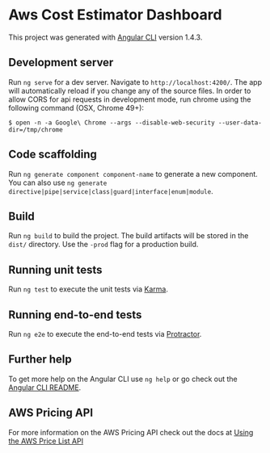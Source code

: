 # Aws Cost Estimator Dashboard

This project was generated with [Angular CLI](https://github.com/angular/angular-cli) version 1.4.3.

## Development server

Run `ng serve` for a dev server. Navigate to `http://localhost:4200/`. The app will automatically reload if you change any of the source files.  In order to allow CORS for api requests in development mode, run chrome using the following command (OSX, Chrome 49+):  

`$ open -n -a Google\ Chrome --args --disable-web-security --user-data-dir=/tmp/chrome`

## Code scaffolding

Run `ng generate component component-name` to generate a new component. You can also use `ng generate directive|pipe|service|class|guard|interface|enum|module`.

## Build

Run `ng build` to build the project. The build artifacts will be stored in the `dist/` directory. Use the `-prod` flag for a production build.

## Running unit tests

Run `ng test` to execute the unit tests via [Karma](https://karma-runner.github.io).

## Running end-to-end tests

Run `ng e2e` to execute the end-to-end tests via [Protractor](http://www.protractortest.org/).

## Further help

To get more help on the Angular CLI use `ng help` or go check out the [Angular CLI README](https://github.com/angular/angular-cli/blob/master/README.md).

## AWS Pricing API
For more information on the AWS Pricing API check out the docs at [Using the AWS Price List API](http://docs.aws.amazon.com/awsaccountbilling/latest/aboutv2/price-changes.html)
